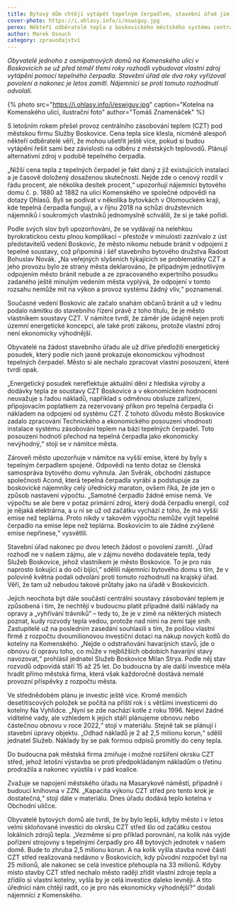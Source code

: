 ```yaml
---
title: Bytový dům chtějí vytápět tepelným čerpadlem, stavební úřad jim to zamítl
cover-photo: https://i.ohlasy.info/i/eswiguy.jpg
perex: Někteří odběratelé tepla z boskovického městského systému centrálního zásobování teplem věří, že mohou ušetřit, pokud si budou vytápění řešit sami. Město nesouhlasí.
author: Marek Osouch
category: zpravodajství
---
```


*Obyvatelé jednoho z osmipatrových domů na Komenského ulici v Boskovicích se už před téměř třemi roky rozhodli vybudovat vlastní zdroj vytápění pomocí tepelného čerpadla. Stavební úřad ale dva roky vyřizoval povolení a nakonec je letos zamítl. Nájemníci se proti tomuto rozhodnutí odvolali.*

{% photo src="https://i.ohlasy.info/i/eswiguy.jpg" caption="Kotelna na Komenského ulici, ilustrační foto" author="Tomáš Znamenáček" %}

S letošním rokem přešel provoz centrálního zásobování teplem (CZT) pod městskou firmu Služby Boskovice. Cena tepla sice klesla, nicméně alespoň někteří odběratelé věří, že mohou ušetřit ještě více, pokud si budou vytápění řešit sami bez závislosti na odběru z městských teplovodů. Plánují alternativní zdroj v podobě tepelného čerpadla.

„Nižší cena tepla z tepelných čerpadel je fakt daný z již existujících instalací a je časově doložený dosaženou skutečností. Nejde zde o cenový rozdíl v řádu procent, ale několika desítek procent,“ upozorňují nájemníci bytového domu č. p. 1880 až 1882 na ulici Komenského ve společné odpovědi na dotazy Ohlasů. Byli se podívat v několika bytovkách v Olomouckém kraji, kde tepelná čerpadla fungují, a v říjnu 2018 na schůzi družstevních nájemníků i soukromých vlastníků jednomyslně schválili, že si je také pořídí.

Podle svých slov byli upozorňováni, že se vydávají na nelehkou byrokratickou cestu plnou komplikací – přestože v minulosti zaznívalo z úst představitelů vedení Boskovic, že město nikomu nebude bránit v odpojení z tepelné soustavy, což připomíná i šéf stavebního bytového družstva Radost Bohuslav Novák. „Na veřejných slyšeních týkajících se problematiky CZT a jeho provozu bylo ze strany města deklarováno, že případným jednotlivým odpojením město bránit nebude a ze zpracovaného expertního posudku zadaného ještě minulým vedením města vyplývá, že odpojení v tomto rozsahu nemůže mít na výkon a provoz systému žádný vliv,“ poznamenal.

Současné vedení Boskovic ale začalo snahám občanů bránit a už v lednu podalo námitku do stavebního řízení právě z toho titulu, že je město vlastníkem soustavy CZT. V námitce tvrdí, že záměr jde údajně nejen proti územní energetické koncepci, ale také proti zákonu, protože vlastní zdroj není ekonomicky výhodnější.

Obyvatelé na žádost stavebního úřadu ale už dříve předložili energetický posudek, který podle nich jasně prokazuje ekonomickou výhodnost tepelných čerpadel. Město si ale nechalo zpracovat vlastní posouzení, které tvrdí opak.

„Energetický posudek nereflektuje aktuální dění z hlediska výroby a dodávky tepla ze soustavy CZT Boskovice a v ekonomickém hodnocení neuvažuje s řadou nákladů, například s odměnou obsluze zařízení, připojovacím poplatkem za rezervovaný příkon pro tepelná čerpadla či nákladem na odpojení od systému CZT. Z tohoto důvodu město Boskovice zadalo zpracování Technického a ekonomického posouzení vhodnosti instalace systému zásobování teplem na bázi tepelných čerpadel. Toto posouzení hodnotí přechod na tepelná čerpadla jako ekonomicky nevýhodný,“ stojí se v námitce města.

Zároveň město upozorňuje v námitce na vyšší emise, které by byly s tepelným čerpadlem spojené. Odpovědi na tento dotaz se členská samospráva bytového domu vyhnula. Jan Svěrák, obchodní zástupce společnosti Acond, která tepelná čerpadla vyrábí a podstupuje za boskovické nájemníky celý úřednický maraton, ovšem říká, že jde jen o způsob nastavení výpočtu. „Samotné čerpadlo žádné emise nemá. Ve výpočtu se ale bere v potaz primární zdroj, který dodá čerpadlu energii, což je nějaká elektrárna, a u ní se už od začátku vychází z toho, že má vyšší emise než teplárna. Proto nikdy v takovém výpočtu nemůže vyjít tepelné čerpadlo na emise lépe než teplárna. Boskovicím to ale žádné zvýšené emise nepřinese,“ vysvětlil. 

Stavební úřad nakonec po dvou letech žádost o povolení zamítl. „Úřad rozhodl ne v našem zájmu, ale v zájmu nového dodavatele tepla, tedy Služeb Boskovice, jehož vlastníkem je město Boskovice. To je pro nás naprosto šokující a do očí bijící,“ sdělili nájemníci bytového domu s tím, že v polovině května podali odvolání proti tomuto rozhodnutí na krajský úřad. Věří, že tam už nebudou takové průtahy jako na úřadě v Boskovicích.

Jejich neochota být dále součástí centrální soustavy zásobování teplem je způsobená i tím, že nechtějí v budoucnu platit případné další náklady na opravy a „vyhřívání trávníků“ – tedy to, že je v zimě na některých místech poznat, kudy rozvody tepla vedou, protože nad nimi na zemi taje sníh. Zastupitelé už na posledním zasedání souhlasili s tím, že pošlou vlastní firmě z rozpočtu dvoumilionovou investiční dotaci na nákup nových kotlů do kotelny na Komenského. „Nejde o odstraňování havarijních stavů, jde o obnovu či opravu toho, co může v nejbližších obdobích havarijní stavy navozovat,“ prohlásil jednatel Služeb Boskovice Milan Strya. Podle něj stav rozvodů odpovídá stáří 15 až 25 let. Do budoucna by ale další investice měla hradit přímo městská firma, která však každoročně dostává nemalé provozní příspěvky z rozpočtu města.

Ve střednědobém plánu je investic ještě více. Kromě menších desetitiscových položek se počítá na příští rok i s většími investicemi do kotelny Na Vyhlídce. „Nyní se zde nachází kotle z roku 1996. Nejeví žádné viditelné vady, ale vzhledem k jejich stáří plánujeme obnovu nebo částečnou obnovu v roce 2022,“ stojí v materiálu. Stejně tak se plánují i stavební úpravy objektu. „Odhad nákladů je 2 až 2,5 milionu korun,“ sdělil jednatel Služeb. Náklady by se pak formou odpisů promítly do ceny tepla.

Do budoucna pak městská firma zmiňuje i možné rozšíření okrsku CZT střed, jehož letošní výstavba se proti předpokládaným nákladům o třetinu prodražila a nakonec vyústila i v pád koalice.

Zvažuje se napojení městského úřadu na Masarykově náměstí, případně i budoucí knihovna v ZZN. „Kapacita výkonu CZT střed pro tento krok je dostatečná,“ stojí dále v materiálu. Dnes úřadu dodává teplo kotelna v Obchodní uličce.

Obyvatelé bytových domů ale tvrdí, že by bylo lepší, kdyby město i v letos velmi skloňované investici do okrsku CZT střed šlo od začátku cestou lokálních zdrojů tepla. „Vezměme si pro příklad porovnání, na kolik nás vyjde pořízení strojovny s tepelnými čerpadly pro 48 bytových jednotek v našem domě. Bude to zhruba 2,5 milionu korun. A na kolik vyšla stavba nové části CZT střed realizovaná nedávno v Boskovicích, kdy původní rozpočet byl na 25 milionů, ale nakonec se celá investice přehoupla na 33 milionů. Kdyby místo stavby CZT střed nechalo město raději zřídit vlastní zdroje tepla a zřídilo si vlastní kotelny, vyšla by je celá investice daleko levněji. A tito úředníci nám chtějí radit, co je pro nás ekonomicky výhodnější?“ dodali nájemníci z Komenského.